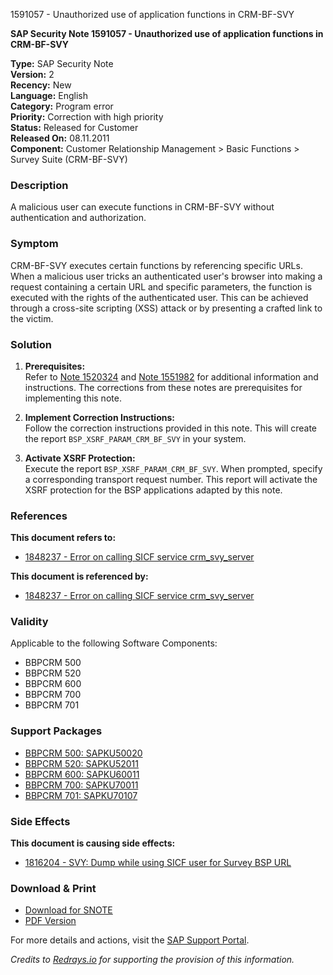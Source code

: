 1591057 - Unauthorized use of application functions in CRM-BF-SVY

**SAP Security Note 1591057 - Unauthorized use of application functions in CRM-BF-SVY**

**Type:** SAP Security Note  
**Version:** 2  
**Recency:** New  
**Language:** English  
**Category:** Program error  
**Priority:** Correction with high priority  
**Status:** Released for Customer  
**Released On:** 08.11.2011  
**Component:** Customer Relationship Management > Basic Functions > Survey Suite (CRM-BF-SVY)

### Description
A malicious user can execute functions in CRM-BF-SVY without authentication and authorization.

### Symptom
CRM-BF-SVY executes certain functions by referencing specific URLs. When a malicious user tricks an authenticated user's browser into making a request containing a certain URL and specific parameters, the function is executed with the rights of the authenticated user. This can be achieved through a cross-site scripting (XSS) attack or by presenting a crafted link to the victim.

### Solution
1. **Prerequisites:**  
   Refer to [Note 1520324](https://me.sap.com/notes/1520324) and [Note 1551982](https://me.sap.com/notes/1551982) for additional information and instructions. The corrections from these notes are prerequisites for implementing this note.

2. **Implement Correction Instructions:**  
   Follow the correction instructions provided in this note. This will create the report `BSP_XSRF_PARAM_CRM_BF_SVY` in your system.

3. **Activate XSRF Protection:**  
   Execute the report `BSP_XSRF_PARAM_CRM_BF_SVY`. When prompted, specify a corresponding transport request number. This report will activate the XSRF protection for the BSP applications adapted by this note.

### References
**This document refers to:**
- [1848237 - Error on calling SICF service crm_svy_server](https://me.sap.com/notes/1848237)

**This document is referenced by:**
- [1848237 - Error on calling SICF service crm_svy_server](https://me.sap.com/notes/1848237)

### Validity
Applicable to the following Software Components:
- BBPCRM 500
- BBPCRM 520
- BBPCRM 600
- BBPCRM 700
- BBPCRM 701

### Support Packages
- [BBPCRM 500: SAPKU50020](https://me.sap.com/supportpackage/SAPKU50020)
- [BBPCRM 520: SAPKU52011](https://me.sap.com/supportpackage/SAPKU52011)
- [BBPCRM 600: SAPKU60011](https://me.sap.com/supportpackage/SAPKU60011)
- [BBPCRM 700: SAPKU70011](https://me.sap.com/supportpackage/SAPKU70011)
- [BBPCRM 701: SAPKU70107](https://me.sap.com/supportpackage/SAPKU70107)

### Side Effects
**This document is causing side effects:**
- [1816204 - SVY: Dump while using SICF user for Survey BSP URL](https://me.sap.com/notes/1816204)

### Download & Print
- [Download for SNOTE](https://notesdownloads.sap.com/note/0040000009445152017)
- [PDF Version](https://userapps.support.sap.com/sap/support/sfm/notes/print/0001591057?language=en-US&token=3C45190D5B5B36A12D9CAEF94670E8A5)

For more details and actions, visit the [SAP Support Portal](https://me.sap.com/notes/1591057).

*Credits to [Redrays.io](https://redrays.io) for supporting the provision of this information.*